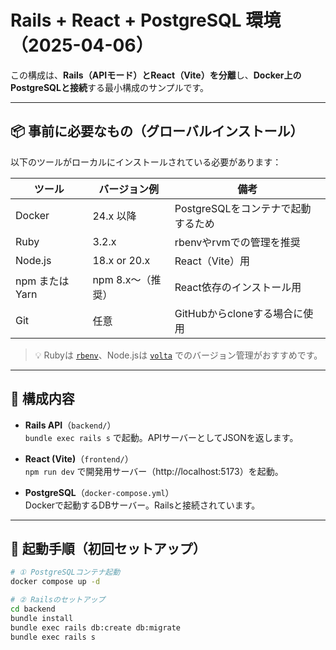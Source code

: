 # Rails + React + PostgreSQL 環境（2025-04-06）

この構成は、**Rails（APIモード）とReact（Vite）を分離**し、**Docker上のPostgreSQLと接続**する最小構成のサンプルです。

---

## 📦 事前に必要なもの（グローバルインストール）

以下のツールがローカルにインストールされている必要があります：

| ツール          | バージョン例        | 備考                                   |
|------------------|---------------------|----------------------------------------|
| Docker            | 24.x 以降           | PostgreSQLをコンテナで起動するため     |
| Ruby              | 3.2.x               | rbenvやrvmでの管理を推奨               |
| Node.js           | 18.x or 20.x        | React（Vite）用                        |
| npm または Yarn   | npm 8.x〜（推奨）    | React依存のインストール用              |
| Git               | 任意                | GitHubからcloneする場合に使用          |

> 💡 Rubyは [`rbenv`](https://github.com/rbenv/rbenv)、Node.jsは [`volta`](https://volta.sh) でのバージョン管理がおすすめです。

---

## 🧩 構成内容

- **Rails API**（`backend/`）  
  `bundle exec rails s` で起動。APIサーバーとしてJSONを返します。

- **React (Vite)**（`frontend/`）  
  `npm run dev` で開発用サーバー（http://localhost:5173）を起動。

- **PostgreSQL**（`docker-compose.yml`）  
  Dockerで起動するDBサーバー。Railsと接続されています。

---

## 🚀 起動手順（初回セットアップ）

```bash
# ① PostgreSQLコンテナ起動
docker compose up -d

# ② Railsのセットアップ
cd backend
bundle install
bundle exec rails db:create db:migrate
bundle exec rails s
